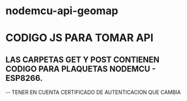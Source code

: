 # nodemcu-api-geomap
 
# CODIGO JS PARA TOMAR API 

## LAS CARPETAS GET Y POST CONTIENEN CODIGO PARA PLAQUETAS NODEMCU - ESP8266.
 -- TENER EN CUENTA CERTIFICADO DE AUTENTICACION QUE CAMBIA
